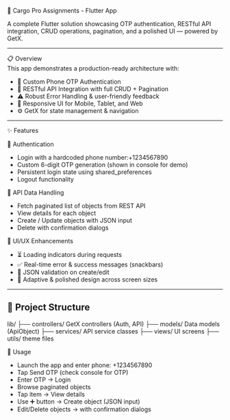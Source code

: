 🚀 Cargo Pro Assignments - Flutter App  

A complete Flutter solution showcasing OTP authentication, RESTful API integration, CRUD operations, pagination, and a polished UI — powered by GetX.  

---

📋 Overview  
This app demonstrates a production-ready architecture with:  

- 🔐 Custom Phone OTP Authentication  
- 🔄 RESTful API Integration with full CRUD + Pagination  
- ⚠️ Robust Error Handling & user-friendly feedback  
- 📱 Responsive UI for Mobile, Tablet, and Web  
- ⚙️ GetX for state management & navigation  

---

✨ Features  

🔑 Authentication  
- Login with a hardcoded phone number:+1234567890  
- Custom 6-digit OTP generation (shown in console for demo)  
- Persistent login state using shared_preferences  
- Logout functionality  

📡 API Data Handling  
- Fetch paginated list of objects from REST API  
- View details for each object  
- Create / Update objects with JSON input  
- Delete with confirmation dialogs  

🎨 UI/UX Enhancements  
- ⏳ Loading indicators during requests  
- ✅ Real-time error & success messages (snackbars)  
- 📝 JSON validation on create/edit  
- 📱 Adaptive & polished design across screen sizes  

---

## 📂 Project Structure  

lib/
├── controllers/  GetX controllers (Auth, API)
├── models/  Data models (ApiObject)
├── services/  API service classes
├── views/  UI screens
├── utils/ theme files


🎯 Usage

- Launch the app and enter phone: +1234567890
- Tap Send OTP (check console for OTP)
- Enter OTP → Login
- Browse paginated objects
- Tap item → View details
- Use ➕ button → Create object (JSON input)
- Edit/Delete objects → with confirmation dialogs
